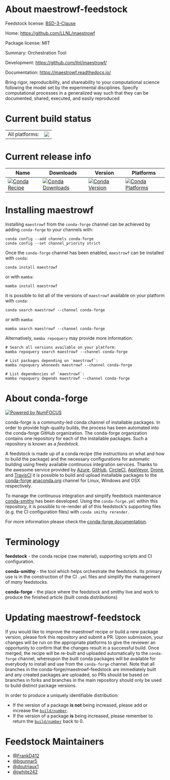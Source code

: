 About maestrowf-feedstock
=========================

Feedstock license: [BSD-3-Clause](https://github.com/conda-forge/maestrowf-feedstock/blob/main/LICENSE.txt)

Home: https://github.com/LLNL/maestrowf

Package license: MIT

Summary: Orchestration Tool

Development: https://github.com/llnl/maestrowf/

Documentation: https://maestrowf.readthedocs.io/

Bring rigor, reproducibility, and shareability to your computational science following the model set by the experimental disciplines. Specify computational processes in a generalized way such that they can be documented, shared, executed, and easily reproduced


Current build status
====================


<table><tr><td>All platforms:</td>
    <td>
      <a href="https://dev.azure.com/conda-forge/feedstock-builds/_build/latest?definitionId=22008&branchName=main">
        <img src="https://dev.azure.com/conda-forge/feedstock-builds/_apis/build/status/maestrowf-feedstock?branchName=main">
      </a>
    </td>
  </tr>
</table>

Current release info
====================

| Name | Downloads | Version | Platforms |
| --- | --- | --- | --- |
| [![Conda Recipe](https://img.shields.io/badge/recipe-maestrowf-green.svg)](https://anaconda.org/conda-forge/maestrowf) | [![Conda Downloads](https://img.shields.io/conda/dn/conda-forge/maestrowf.svg)](https://anaconda.org/conda-forge/maestrowf) | [![Conda Version](https://img.shields.io/conda/vn/conda-forge/maestrowf.svg)](https://anaconda.org/conda-forge/maestrowf) | [![Conda Platforms](https://img.shields.io/conda/pn/conda-forge/maestrowf.svg)](https://anaconda.org/conda-forge/maestrowf) |

Installing maestrowf
====================

Installing `maestrowf` from the `conda-forge` channel can be achieved by adding `conda-forge` to your channels with:

```
conda config --add channels conda-forge
conda config --set channel_priority strict
```

Once the `conda-forge` channel has been enabled, `maestrowf` can be installed with `conda`:

```
conda install maestrowf
```

or with `mamba`:

```
mamba install maestrowf
```

It is possible to list all of the versions of `maestrowf` available on your platform with `conda`:

```
conda search maestrowf --channel conda-forge
```

or with `mamba`:

```
mamba search maestrowf --channel conda-forge
```

Alternatively, `mamba repoquery` may provide more information:

```
# Search all versions available on your platform:
mamba repoquery search maestrowf --channel conda-forge

# List packages depending on `maestrowf`:
mamba repoquery whoneeds maestrowf --channel conda-forge

# List dependencies of `maestrowf`:
mamba repoquery depends maestrowf --channel conda-forge
```


About conda-forge
=================

[![Powered by
NumFOCUS](https://img.shields.io/badge/powered%20by-NumFOCUS-orange.svg?style=flat&colorA=E1523D&colorB=007D8A)](https://numfocus.org)

conda-forge is a community-led conda channel of installable packages.
In order to provide high-quality builds, the process has been automated into the
conda-forge GitHub organization. The conda-forge organization contains one repository
for each of the installable packages. Such a repository is known as a *feedstock*.

A feedstock is made up of a conda recipe (the instructions on what and how to build
the package) and the necessary configurations for automatic building using freely
available continuous integration services. Thanks to the awesome service provided by
[Azure](https://azure.microsoft.com/en-us/services/devops/), [GitHub](https://github.com/),
[CircleCI](https://circleci.com/), [AppVeyor](https://www.appveyor.com/),
[Drone](https://cloud.drone.io/welcome), and [TravisCI](https://travis-ci.com/)
it is possible to build and upload installable packages to the
[conda-forge](https://anaconda.org/conda-forge) [anaconda.org](https://anaconda.org/)
channel for Linux, Windows and OSX respectively.

To manage the continuous integration and simplify feedstock maintenance
[conda-smithy](https://github.com/conda-forge/conda-smithy) has been developed.
Using the ``conda-forge.yml`` within this repository, it is possible to re-render all of
this feedstock's supporting files (e.g. the CI configuration files) with ``conda smithy rerender``.

For more information please check the [conda-forge documentation](https://conda-forge.org/docs/).

Terminology
===========

**feedstock** - the conda recipe (raw material), supporting scripts and CI configuration.

**conda-smithy** - the tool which helps orchestrate the feedstock.
                   Its primary use is in the construction of the CI ``.yml`` files
                   and simplify the management of *many* feedstocks.

**conda-forge** - the place where the feedstock and smithy live and work to
                  produce the finished article (built conda distributions)


Updating maestrowf-feedstock
============================

If you would like to improve the maestrowf recipe or build a new
package version, please fork this repository and submit a PR. Upon submission,
your changes will be run on the appropriate platforms to give the reviewer an
opportunity to confirm that the changes result in a successful build. Once
merged, the recipe will be re-built and uploaded automatically to the
`conda-forge` channel, whereupon the built conda packages will be available for
everybody to install and use from the `conda-forge` channel.
Note that all branches in the conda-forge/maestrowf-feedstock are
immediately built and any created packages are uploaded, so PRs should be based
on branches in forks and branches in the main repository should only be used to
build distinct package versions.

In order to produce a uniquely identifiable distribution:
 * If the version of a package **is not** being increased, please add or increase
   the [``build/number``](https://docs.conda.io/projects/conda-build/en/latest/resources/define-metadata.html#build-number-and-string).
 * If the version of a package **is** being increased, please remember to return
   the [``build/number``](https://docs.conda.io/projects/conda-build/en/latest/resources/define-metadata.html#build-number-and-string)
   back to 0.

Feedstock Maintainers
=====================

* [@FrankD412](https://github.com/FrankD412/)
* [@bgunnar5](https://github.com/bgunnar5/)
* [@doutriaux1](https://github.com/doutriaux1/)
* [@jwhite242](https://github.com/jwhite242/)

